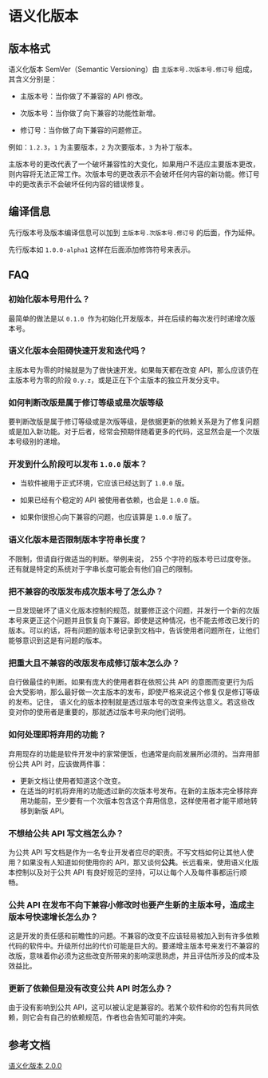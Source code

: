# 语义化版本


<!--more-->

## 版本格式

语义化版本 SemVer（Semantic Versioning）由 `主版本号.次版本号.修订号` 组成，其含义分别是：

- 主版本号：当你做了不兼容的 API 修改。

- 次版本号：当你做了向下兼容的功能性新增。

- 修订号：当你做了向下兼容的问题修正。

例如：`1.2.3`，`1` 为主要版本，`2` 为次要版本，`3` 为补丁版本。

主版本号的更改代表了一个破坏兼容性的大变化，如果用户不适应主要版本更改，则内容将无法正常工作。次版本号的更改表示不会破坏任何内容的新功能。修订号中的更改表示不会破坏任何内容的错误修复。 

## 编译信息

先行版本号及版本编译信息可以加到 `主版本号.次版本号.修订号` 的后面，作为延伸。

先行版本如 `1.0.0-alpha1` 这样在后面添加修饰符号来表示。





## FAQ

### 初始化版本号用什么？

最简单的做法是以 `0.1.0 `作为初始化开发版本，并在后续的每次发行时递增次版本号。

### 语义化版本会阻碍快速开发和迭代吗？

主版本号为零的时候就是为了做快速开发。如果每天都在改变 API，那么应该仍在主版本号为零的阶段 `0.y.z`，或是正在下个主版本的独立开发分支中。

### 如何判断改版是属于修订等级或是次版等级

要判断改版是属于修订等级或是次版等级，是依据更新的依赖关系是为了修复问题或是加入新功能。对于后者，经常会预期伴随着更多的代码，这显然会是一个次版本号级别的递增。

### 开发到什么阶段可以发布 `1.0.0` 版本？

- 当软件被用于正式环境，它应该已经达到了 `1.0.0` 版。

- 如果已经有个稳定的 API 被使用者依赖，也会是 `1.0.0` 版。

- 如果你很担心向下兼容的问题，也应该算是 `1.0.0` 版了。







### 语义化版本是否限制版本字符串长度？

不限制，但请自行做适当的判断。举例来说， 255 个字符的版本号已过度夸张。还有就是特定的系统对于字串长度可能会有他们自己的限制。

### 把不兼容的改版发布成次版本号了怎么办？

一旦发现破坏了语义化版本控制的规范，就要修正这个问题，并发行一个新的次版本号来更正这个问题并且恢复向下兼容。即使是这种情况，也不能去修改已发行的版本。可以的话，将有问题的版本号记录到文档中，告诉使用者问题所在，让他们能够意识到这是有问题的版本。

### 把重大且不兼容的改版发布成修订版本怎么办？

自行做最佳的判断。如果有庞大的使用者群在依照公共 API 的意图而变更行为后会大受影响，那么最好做一次主版本的发布，即使严格来说这个修复仅是修订等级的发布。记住， 语义化的版本控制就是透过版本号的改变来传达意义。若这些改变对你的使用者是重要的，那就透过版本号来向他们说明。

### 如何处理即将弃用的功能？

弃用现存的功能是软件开发中的家常便饭，也通常是向前发展所必须的。当弃用部份公共 API 时，应该做两件事：

- 更新文档让使用者知道这个改变。
- 在适当的时机将弃用的功能透过新的次版本号发布。在新的主版本完全移除弃用功能前，至少要有一个次版本包含这个弃用信息，这样使用者才能平顺地转移到新版 API。

### 不想给公共 API 写文档怎么办？

为公共 API 写文档是作为一名专业开发者应尽的职责。不写文档如何让其他人使用？如果没有人知道如何使用你的 API，那又谈何**公共**。长远看来，使用语义化版本控制以及对于公共 API 有良好规范的坚持，可以让每个人及每件事都运行顺畅。

### 公共 API 在发布不向下兼容小修改时也要产生新的主版本号，造成主版本号快速增长怎么办？

这是开发的责任感和前瞻性的问题。不兼容的改变不应该轻易被加入到有许多依赖代码的软件中。升级所付出的代价可能是巨大的。要递增主版本号来发行不兼容的改版，意味着你必须为这些改变所带来的影响深思熟虑，并且评估所涉及的成本及效益比。

### 更新了依赖但是没有改变公共 API 时怎么办？

由于没有影响到公共 API，这可以被认定是兼容的。若某个软件和你的包有共同依赖，则它会有自己的依赖规范，作者也会告知可能的冲突。





## 参考文档

[语义化版本 2.0.0](https://semver.org/lang/zh-CN/)
